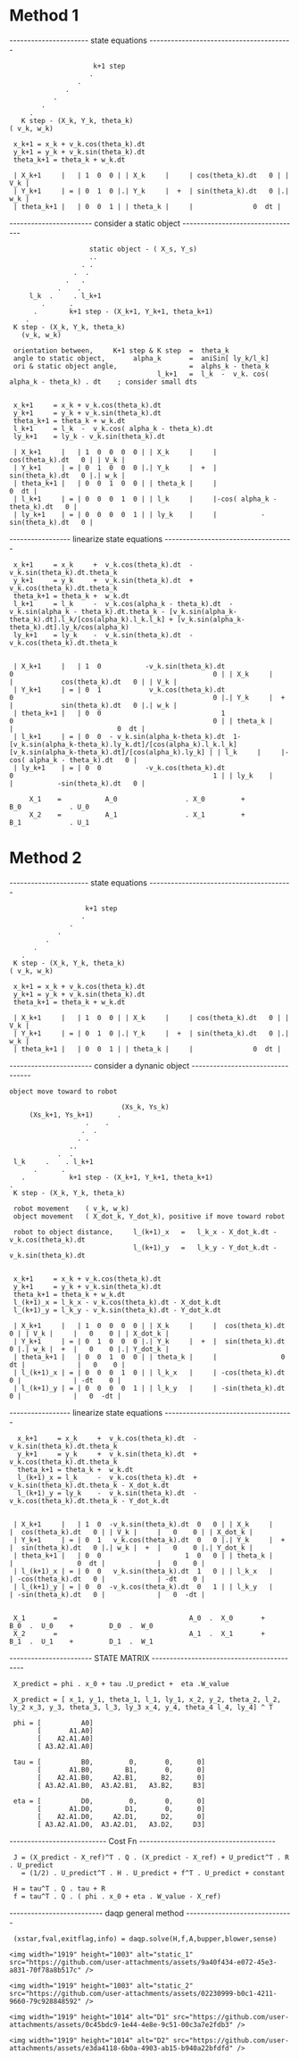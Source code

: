 # Method 1

 ---------------------- state equations ----------------------------------------

                         k+1 step
                        .
                     .
                  .
               .
            .
         .
       K step - (X_k, Y_k, theta_k) 
    ( v_k, w_k)

     x_k+1 = x_k + v_k.cos(theta_k).dt
     y_k+1 = y_k + v_k.sin(theta_k).dt
     theta_k+1 = theta_k + w_k.dt
    
     | X_k+1     |   | 1  0  0 | | X_k     |     | cos(theta_k).dt   0 | | V_k |
     | Y_k+1     | = | 0  1  0 |.| Y_k     |  +  | sin(theta_k).dt   0 |.| w_k |
     | theta_k+1 |   | 0  0  1 | | theta_k |     |               0  dt | 


 ----------------------- consider a static object ---------------------------------

                        static object - ( X_s, Y_s)
                        ..
                      . .
                    .  .
                  .   .
                .    .
         l_k  .     . l_k+1
            .      . 
          .        k+1 step - (X_k+1, Y_k+1, theta_k+1)             
        . 
     K step - (X_k, Y_k, theta_k)      
       (v_k, w_k)

     orientation between,     K+1 step & K step  =  theta_k
     angle to static object,       alpha_k       =  aniSin[ ly_k/l_k]
     ori & static object angle,                  =  alphs_k - theta_k
                                         l_k+1   =  l_k  -  v_k. cos( alpha_k - theta_k) . dt    ; consider small dts
    
                                         
     x_k+1     = x_k + v_k.cos(theta_k).dt
     y_k+1     = y_k + v_k.sin(theta_k).dt
     theta_k+1 = theta_k + w_k.dt
     l_k+1     = l_k  -  v_k.cos( alpha_k - theta_k).dt
     ly_k+1    = ly_k - v_k.sin(theta_k).dt
    
     | X_k+1     |   | 1  0  0  0  0 | | X_k     |     |            cos(theta_k).dt   0 | | V_k |
     | Y_k+1     | = | 0  1  0  0  0 |.| Y_k     |  +  |            sin(theta_k).dt   0 |.| w_k |
     | theta_k+1 |   | 0  0  1  0  0 | | theta_k |     |                          0  dt | 
     | l_k+1     | = | 0  0  0  1  0 | | l_k     |     |-cos( alpha_k - theta_k).dt   0 |
     | ly_k+1    | = | 0  0  0  0  1 | | ly_k    |     |           -sin(theta_k).dt   0 |


 ----------------- linearize state equations ------------------------------------
 
     x_k+1     = x_k     +  v_k.cos(theta_k).dt  -  v_k.sin(theta_k).dt.theta_k
     y_k+1     = y_k     +  v_k.sin(theta_k).dt  +  v_k.cos(theta_k).dt.theta_k
     theta_k+1 = theta_k +  w_k.dt
     l_k+1     = l_k     -  v_k.cos(alpha_k - theta_k).dt  - v_k.sin(alpha_k - theta_k).dt.theta_k - [v_k.sin(alpha_k-theta_k).dt].l_k/[cos(alpha_k).l_k.l_k] + [v_k.sin(alpha_k-theta_k).dt].ly_k/cos(alpha_k)
     ly_k+1    = ly_k    -  v_k.sin(theta_k).dt  -  v_k.cos(theta_k).dt.theta_k
    
    
     | X_k+1     |   | 1  0           -v_k.sin(theta_k).dt                                                            0                                                  0 | | X_k     |     |            cos(theta_k).dt   0 | | V_k |
     | Y_k+1     | = | 0  1            v_k.cos(theta_k).dt                                                            0                                                  0 |.| Y_k     |  +  |            sin(theta_k).dt   0 |.| w_k |
     | theta_k+1 |   | 0  0                              1                                                            0                                                  0 | | theta_k |     |                          0  dt | 
     | l_k+1     | = | 0  0  - v_k.sin(alpha_k-theta_k).dt  1-[v_k.sin(alpha_k-theta_k).ly_k.dt]/[cos(alpha_k).l_k.l_k]  [v_k.sin(alpha_k-theta_k).dt]/[cos(alpha_k).ly_k] | | l_k     |     |-cos( alpha_k - theta_k).dt   0 |
     | ly_k+1    | = | 0  0           -v_k.cos(theta_k).dt                                                            0                                                  1 | | ly_k    |     |           -sin(theta_k).dt   0 |
    
         X_1    =           A_0                 . X_0         +          B_0            . U_0
         X_2    =           A_1                 . X_1         +          B_1            . U_1




# Method 2

---------------------- state equations ----------------------------------------

                       k+1 step
                      .
                   .
                .
             .
          .
       .
     K step - (X_k, Y_k, theta_k) 
    ( v_k, w_k)

     x_k+1 = x_k + v_k.cos(theta_k).dt
     y_k+1 = y_k + v_k.sin(theta_k).dt
     theta_k+1 = theta_k + w_k.dt

     | X_k+1     |   | 1  0  0 | | X_k     |     | cos(theta_k).dt   0 | | V_k |
     | Y_k+1     | = | 0  1  0 |.| Y_k     |  +  | sin(theta_k).dt   0 |.| w_k |
     | theta_k+1 |   | 0  0  1 | | theta_k |     |               0  dt | 


 ----------------------- consider a dynanic object ---------------------------------
 
    object move toward to robot

                                (Xs_k, Ys_k)
         (Xs_k+1, Ys_k+1)      .
                       .    .
                      .  . 
                     . .
                   ..
                .  .
     l_k     .    . l_k+1
          .      . 
       .           k+1 step - (X_k+1, Y_k+1, theta_k+1)             
    .     
     K step - (X_k, Y_k, theta_k)      

     robot movement    ( v_k, w_k)
     object movement   ( X_dot_k, Y_dot_k), positive if move toward robot
    
     robot to object distance,     l_(k+1)_x   =   l_k_x - X_dot_k.dt - v_k.cos(theta_k).dt
                                   l_(k+1)_y   =   l_k_y - Y_dot_k.dt - v_k.sin(theta_k).dt
    
                                         
     x_k+1     = x_k + v_k.cos(theta_k).dt
     y_k+1     = y_k + v_k.sin(theta_k).dt
     theta_k+1 = theta_k + w_k.dt
     l_(k+1)_x = l_k_x - v_k.cos(theta_k).dt - X_dot_k.dt
     l_(k+1)_y = l_k_y - v_k.sin(theta_k).dt - Y_dot_k.dt 

     | X_k+1     |   | 1  0  0  0  0 | | X_k     |     |  cos(theta_k).dt   0 | | V_k |     |   0    0 | | X_dot_k |
     | Y_k+1     | = | 0  1  0  0  0 |.| Y_k     |  +  |  sin(theta_k).dt   0 |.| w_k |  +  |   0    0 |.| Y_dot_k |
     | theta_k+1 |   | 0  0  1  0  0 | | theta_k |     |                0  dt |             |   0    0 |
     | l_(k+1)_x | = | 0  0  0  1  0 | | l_k_x   |     | -cos(theta_k).dt   0 |             | -dt    0 |
     | l_(k+1)_y | = | 0  0  0  0  1 | | l_k_y   |     | -sin(theta_k).dt   0 |             |   0  -dt |


 ----------------- linearize state equations ------------------------------------
 
      x_k+1     = x_k     +  v_k.cos(theta_k).dt  -  v_k.sin(theta_k).dt.theta_k
      y_k+1     = y_k     +  v_k.sin(theta_k).dt  +  v_k.cos(theta_k).dt.theta_k
      theta_k+1 = theta_k +  w_k.dt
      l_(k+1)_x = l_k     -  v_k.cos(theta_k).dt  +  v_k.sin(theta_k).dt.theta_k - X_dot_k.dt
      l_(k+1)_y = ly_k    -  v_k.sin(theta_k).dt  -  v_k.cos(theta_k).dt.theta_k - Y_dot_k.dt 


     | X_k+1     |   | 1  0  -v_k.sin(theta_k).dt  0   0 | | X_k     |     |  cos(theta_k).dt   0 | | V_k |     |   0    0 | | X_dot_k |
     | Y_k+1     | = | 0  1   v_k.cos(theta_k).dt  0   0 |.| Y_k     |  +  |  sin(theta_k).dt   0 |.| w_k |  +  |   0    0 |.| Y_dot_k |
     | theta_k+1 |   | 0  0                     1  0   0 | | theta_k |     |                0  dt |             |   0    0 |
     | l_(k+1)_x | = | 0  0   v_k.sin(theta_k).dt  1   0 | | l_k_x   |     | -cos(theta_k).dt   0 |             | -dt    0 |
     | l_(k+1)_y | = | 0  0  -v_k.cos(theta_k).dt  0   1 | | l_k_y   |     | -sin(theta_k).dt   0 |             |   0  -dt |


     X_1       =                                 A_0  .  X_0       +                      B_0  .  U_0    +         D_0  .  W_0
     X_2       =                                 A_1  .  X_1       +                      B_1  .  U_1    +         D_1  .  W_1








 ----------------------- STATE MATRIX ------------------------------------------
 
     X_predict = phi . x_0 + tau .U_predict +  eta .W_value

     X_predict = [ x_1, y_1, theta_1, l_1, ly_1, x_2, y_2, theta_2, l_2, ly_2 x_3, y_3, theta_3, l_3, ly_3 x_4, y_4, theta_4 l_4, ly_4] ^ T
    
     phi = [          A0]
           [       A1.A0]
           [    A2.A1.A0]
           [ A3.A2.A1.A0]
    
     tau = [          B0,         0,       0,      0]
           [       A1.B0,        B1,       0,      0]    
           [    A2.A1.B0,     A2.B1,      B2,      0]  
           [ A3.A2.A1.B0,  A3.A2.B1,   A3.B2,     B3]
    
     eta = [          D0,         0,       0,      0]
           [       A1.D0,        D1,       0,      0]    
           [    A2.A1.D0,     A2.D1,      D2,      0]  
           [ A3.A2.A1.D0,  A3.A2.D1,   A3.D2,     D3]


 --------------------------- Cost Fn --------------------------------------
 
     J = (X_predict - X_ref)^T . Q . (X_predict - X_ref) + U_predict^T . R . U_predict
       = (1/2) . U_predict^T . H . U_predict + f^T . U_predict + constant
    
     H = tau^T . Q . tau + R
     f = tau^T . Q . ( phi . x_0 + eta . W_value - X_ref)


 -------------------------- daqp general method ------------------------------
 
     (xstar,fval,exitflag,info) = daqp.solve(H,f,A,bupper,blower,sense)

    <img width="1919" height="1003" alt="static_1" src="https://github.com/user-attachments/assets/9a40f434-e072-45e3-a831-70f78a8b517c" />

    <img width="1919" height="1003" alt="static_2" src="https://github.com/user-attachments/assets/02230999-b0c1-4211-9660-79c928848592" />

    <img width="1919" height="1014" alt="D1" src="https://github.com/user-attachments/assets/0c45bdc9-1e44-4e8e-9c51-00c3a7e2fdb3" />

    <img width="1919" height="1014" alt="D2" src="https://github.com/user-attachments/assets/e3da4118-6b0a-4903-ab15-b940a22bfdfd" />


